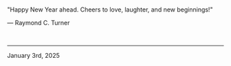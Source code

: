
<br>

"Happy New Year ahead. Cheers to love, laughter, and new beginnings!"

― Raymond C. Turner
 
</br>

---
January 3rd, 2025
